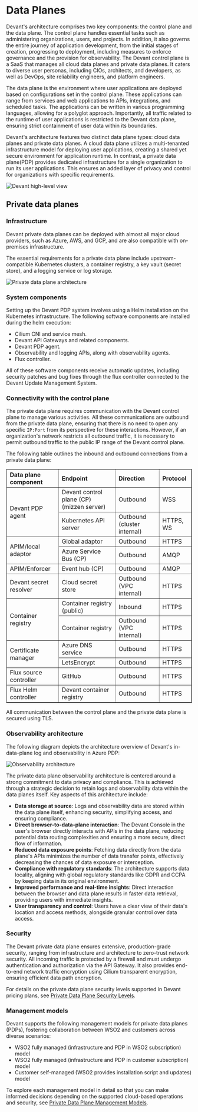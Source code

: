 # Data Planes

Devant's architecture comprises two key components: the control plane and the data plane. The control plane handles essential tasks such as administering organizations, users, and projects. In addition, it also governs the entire journey of application development, from the initial stages of creation, progressing  to deployment, including measures to enforce governance and the provision for observability. The Devant control plane is a SaaS that manages all cloud data planes and private data planes. It caters to diverse user personas, including CIOs, architects, and developers, as well as DevOps, site reliability engineers, and platform engineers.

The data plane is the environment where user applications are deployed based on configurations set in the control plane. These applications can range from services and web applications to APIs, integrations, and scheduled tasks. The applications can be written in various programming languages, allowing for a polyglot approach. Importantly, all traffic related to the runtime of user applications is restricted to the Devant data plane, ensuring strict containment of user data within its boundaries.

Devant's architecture features two distinct data plane types: cloud data planes and private data planes. A cloud data plane utilizes a multi-tenanted infrastructure model for deploying user applications, creating a shared yet secure environment for application runtime. In contrast, a private data plane(PDP) provides dedicated infrastructure for a single organization to run its user applications. This ensures an added layer of privacy and control for organizations with specific requirements.

![Devant high-level view](../assets/img/devant-concepts/high-level-view.png)

## Private data planes

### Infrastructure

Devant private data planes can be deployed with almost all major cloud providers, such as Azure, AWS, and GCP, and are also compatible with on-premises infrastructure.

The essential requirements for a private data plane include upstream-compatible Kubernetes clusters, a container registry, a key vault (secret store), and a logging service or log storage.

![Private data plane architecture](../assets/img/devant-concepts/private-data-plane-architecture.png)

### System components

Setting up the Devant PDP system involves using a Helm installation on the Kubernetes infrastructure. 
The following software components are installed during the helm execution:

  - Cilium CNI and service mesh.
  - Devant API Gateways and related components.
  - Devant PDP agent.
  - Observability and logging APIs, along with observability agents.
  - Flux controller.

All of these software components receive automatic updates, including security patches and bug fixes through the flux controller connected to the Devant Update Management System. 

### Connectivity with the control plane

The private data plane requires communication with the Devant control plane to manage various activities. All these communications are outbound from the private data plane, ensuring that there is no need to open any specific `IP:Port` from its perspective for these interactions. However, if an organization's network restricts all outbound traffic, it is necessary to permit outbound traffic to the public IP range of the Devant control plane.

The following table outlines the inbound and outbound connections from a private data plane:

<table border=1>
<thead>
<tr>
<th align="left">Data plane component</th>
<th align="left">Endpoint</th>
<th align="left">Direction</th>
<th align="left">Protocol</th>
</tr>
</thead>
<tbody>
<tr>
<td rowspan=2>Devant PDP agent</td>
<td>Devant control plane (CP) (mizzen server)</td>
<td>Outbound</td>
<td>WSS</td>
</tr>
<tr>
<td>Kubernetes API server</td>
<td>Outbound (cluster internal)</td>
<td>HTTPS, WS</td>
</tr>
<tr>
<td rowspan=2>APIM/local adaptor</td>
<td>Global adaptor</td>
<td>Outbound</td>
<td>HTTPS</td>
</tr>
<tr>
<td>Azure Service Bus (CP)</td>
<td>Outbound</td>
<td>AMQP</td>
</tr>
<tr>
<td >APIM/Enforcer</td>
<td>Event hub (CP)</td>
<td>Outbound</td>
<td>AMQP</td>
</tr>
<tr>
<td>Devant secret resolver</td>
<td>Cloud secret store</td>
<td>Outbound (VPC internal)</td>
<td>HTTPS</td>
</tr>
<tr>
<td rowspan=2>Container registry</td>
<td>Container registry (public)</td>
<td>Inbound</td>
<td>HTTPS</td>
</tr>
<tr>
<td>Container registry</td>
<td>Outbound (VPC internal)</td>
<td>HTTPS</td>
</tr>
<tr>
<td rowspan=2>Certificate manager</td>
<td>Azure DNS service</td>
<td>Outbound</td>
<td>HTTPS</td>
</tr>
<tr>
<td>LetsEncrypt</td>
<td>Outbound</td>
<td>HTTPS</td>
</tr>
<tr>
<td>Flux source controller</td>
<td>GitHub</td>
<td>Outbound</td>
<td>HTTPS</td>
</tr>
<tr>
<td>Flux Helm controller</td>
<td>Devant container registry</td>
<td>Outbound</td>
<td>HTTPS</td>
</tr>
</tbody>
</table> 

All communication between the control plane and the private data plane is secured using TLS.

### Observability architecture

The following diagram depicts the architecture overview of Devant's in-data-plane log and observability in Azure PDP:

![Observability architecture](../assets/img/devant-concepts/observability-architecture.png)

The private data plane observability architecture is centered around a strong commitment to data privacy and compliance. This is achieved through a strategic decision to retain logs and observability data within the data planes itself. Key aspects of this architecture include:

- **Data storage at source**: Logs and observability data are stored within the data plane itself, enhancing security, simplifying access, and ensuring compliance.
- **Direct browser-to-data-plane interaction**: The Devant Console in the user's browser directly interacts with APIs in the data plane, reducing potential data routing complexities and ensuring a more secure, direct flow of information.
- **Reduced data exposure points**: Fetching data directly from the data plane's APIs minimizes the number of data transfer points, effectively decreasing the chances of data exposure or interception.
- **Compliance with regulatory standards**: The architecture supports data locality, aligning with global regulatory standards like GDPR and CCPA by keeping data in its original environment.
- **Improved performance and real-time insights**: Direct interaction between the browser and data plane results in faster data retrieval, providing users with immediate insights.
- **User transparency and control**: Users have a clear view of their data's location and access methods, alongside granular control over data access.

### Security

The Devant private data plane ensures extensive, production-grade security, ranging from infrastructure and architecture to zero-trust network security. All incoming traffic is protected by a firewall and must undergo authentication and authorization via the API Gateway. It also provides end-to-end network traffic encryption using Cilium transparent encryption, ensuring efficient data path encryption.

For details on the private data plane security levels supported in Devant pricing plans, see [Private Data Plane Security Levels](../references/private-data-plane-security-levels.md).

### Management models

Devant supports the following management models for private data planes (PDPs), fostering collaboration between WSO2 and customers across diverse scenarios:

  - WSO2 fully managed (infrastructure and PDP in WSO2 subscription) model
  - WSO2 fully managed (infrastructure and PDP in customer subscription) model
  - Customer self-managed (WSO2 provides installation script and updates) model

To explore each management model in detail so that you can make informed decisions depending on the supported cloud-based operations and security, see [Private Data Plane Management Models](../references/private-data-plane-management-models.md).
